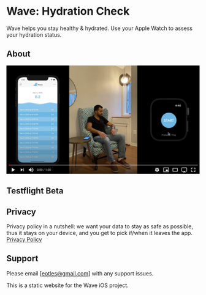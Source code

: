 # Wave: Hydration Check

Wave helps you stay healthy & hydrated. Use your Apple Watch to assess your hydration status.


## About

[![Wave Intro](Wave_Intro_Thumbnail.png)](https://youtu.be/lZIYXQqtuIQ "Wave Intro - Click to Watch!")

## Testflight Beta


## Privacy
Privacy policy in a nutshell: we want your data to stay as safe as possible, thus it stays on your device, and you get to pick if/when it leaves the app.
[Privacy Policy](Privacy_Policy.md)


## Support
Please email [eotles@gmail.com] with any support issues.

This is a static website for the Wave iOS project.
